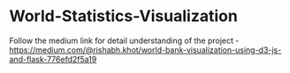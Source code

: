 # World-Statistics-Visualization

Follow the medium link for detail understanding of the project - https://medium.com/@rishabh.khot/world-bank-visualization-using-d3-js-and-flask-776efd2f5a19

